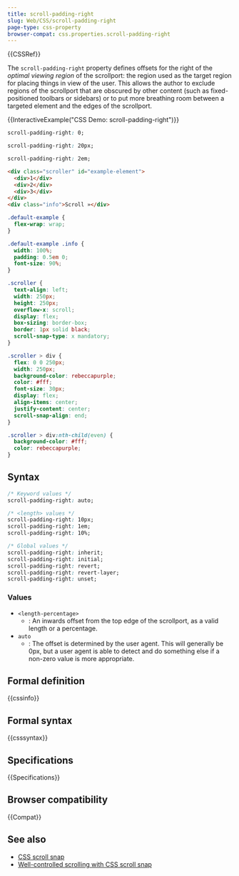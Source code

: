 ```yaml
---
title: scroll-padding-right
slug: Web/CSS/scroll-padding-right
page-type: css-property
browser-compat: css.properties.scroll-padding-right
---
```


{{CSSRef}}

The `scroll-padding-right` property defines offsets for the right of the _optimal viewing region_ of the scrollport: the region used as the target region for placing things in view of the user. This allows the author to exclude regions of the scrollport that are obscured by other content (such as fixed-positioned toolbars or sidebars) or to put more breathing room between a targeted element and the edges of the scrollport.

{{InteractiveExample("CSS Demo: scroll-padding-right")}}

```css interactive-example-choice
scroll-padding-right: 0;
```

```css interactive-example-choice
scroll-padding-right: 20px;
```

```css interactive-example-choice
scroll-padding-right: 2em;
```

```html interactive-example
<div class="scroller" id="example-element">
  <div>1</div>
  <div>2</div>
  <div>3</div>
</div>
<div class="info">Scroll »</div>
```

```css interactive-example
.default-example {
  flex-wrap: wrap;
}

.default-example .info {
  width: 100%;
  padding: 0.5em 0;
  font-size: 90%;
}

.scroller {
  text-align: left;
  width: 250px;
  height: 250px;
  overflow-x: scroll;
  display: flex;
  box-sizing: border-box;
  border: 1px solid black;
  scroll-snap-type: x mandatory;
}

.scroller > div {
  flex: 0 0 250px;
  width: 250px;
  background-color: rebeccapurple;
  color: #fff;
  font-size: 30px;
  display: flex;
  align-items: center;
  justify-content: center;
  scroll-snap-align: end;
}

.scroller > div:nth-child(even) {
  background-color: #fff;
  color: rebeccapurple;
}
```

## Syntax

```css
/* Keyword values */
scroll-padding-right: auto;

/* <length> values */
scroll-padding-right: 10px;
scroll-padding-right: 1em;
scroll-padding-right: 10%;

/* Global values */
scroll-padding-right: inherit;
scroll-padding-right: initial;
scroll-padding-right: revert;
scroll-padding-right: revert-layer;
scroll-padding-right: unset;
```

### Values

- `<length-percentage>`
  - : An inwards offset from the top edge of the scrollport, as a valid length or a percentage.
- `auto`
  - : The offset is determined by the user agent. This will generally be 0px, but a user agent is able to detect and do something else if a non-zero value is more appropriate.

## Formal definition

{{cssinfo}}

## Formal syntax

{{csssyntax}}

## Specifications

{{Specifications}}

## Browser compatibility

{{Compat}}

## See also

- [CSS scroll snap](/en-US/docs/Web/CSS/CSS_scroll_snap)
- [Well-controlled scrolling with CSS scroll snap](https://web.dev/articles/css-scroll-snap)

